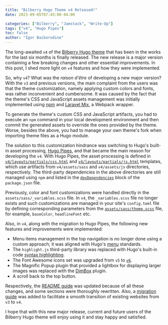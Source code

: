 ```yaml
---
title: "Bilberry Hugo Theme v4 Released!"
date: 2023-09-05T07:43:00-04:00

categories: ["Bilberry", "Jamstack", "Write-Up"]
tags: ["v4", "Hugo Pipes"]
toc: false
author: "Igor Baiborodine"
---
```


The long-awaited `v4` of the [Bilberry Hugo theme](https://github.com/Lednerb/bilberry-hugo-theme) that has been in the works for the last six months is finally released.
The new release is a major version containing a few breaking changes and other essential improvements. In this post, I
shed more light on `v4` features and how they were implemented.

<!--more-->

So, why `v4`? What was the *raison d'être* of developing a new major version? With the `v3` and previous versions, the
main complaint from the users was that the theme customization, namely applying custom colors and fonts, was rather
inconvenient and cumbersome. It was caused by the fact that the theme's CSS and JavaScript assets management was
initially implemented using [npm](https://www.npmjs.com/) and [Laravel Mix](https://laravel-mix.com/), a Webpack wrapper. 

To generate the theme's custom CSS and JavaScript artifacts, you had to execute an `npm` command in your local
development environment and then commit the generated assets to override the ones provided by the theme. Worse, besides
the above, you had to manage your own theme's fork when importing theme files as a Hugo module.

The solution to this customization hindrance was switching to Hugo's built-in asset
processing, [Hugo Pipes](https://gohugo.io/hugo-pipes/), and that became the main reason for developing the `v4`. With
Hugo Pipes, the asset processing is defined 
in [`v4/layouts/partials/css.html`](https://github.com/Lednerb/bilberry-hugo-theme/blob/v4.0.5/v4/layouts/partials/css.html)
and [`v4/layouts/partials/js.html`](https://github.com/Lednerb/bilberry-hugo-theme/blob/v4.0.5/v4/layouts/partials/js.html)
templates, which use artifacts from `v4/assets/sass` and `v4/assets/js` directories, respectively. The third-party
dependencies in the above directories are still managed using `npm` and listed in
the [`devDependencies`](https://github.com/Lednerb/bilberry-hugo-theme/blob/aa76d1808e645d0aad4ecbf7e51d130c28356c36/v4/package.json#L6)
block of the `package.json` file. 

Previously, color and font customizations were handled directly in the `assets/sass/_variables.scss` file. In `v4`,
the `_variables.scss` file no longer exists and such customizations are managed in your site's `config.toml` file by
defining corresponding parameters from
the [`assets/sass/theme.scss`](https://github.com/Lednerb/bilberry-hugo-theme/blob/v4.0.5/v4/assets/sass/theme.scss)
file, for example, `baseColor`, `headlineFont` etc.

Also, in `v4`, along with the migration to Hugo Pipes, the following new features and improvements were implemented:

* Menu items management in the top navigation is no longer done using a custom approach; it was aligned with Hugo's
  [menu](https://gohugo.io/content-management/menus/) standards.
* The `highlight.js` third-party library was replaced with Hugo's built-in
  code [syntax highlighting](https://gohugo.io/content-management/syntax-highlighting/).
* The Font Awesome icons set was upgraded from `v5` to [`v6`](https://fontawesome.com/v6/icons).
* The Magnific Popup plugin that provided a lightbox for displaying larger images was replaced with
  the [DimBox](https://dimboxjs.com/) plugin.
* A scroll back to the top button. 

Respectively, the [README guide](https://github.com/Lednerb/bilberry-hugo-theme/blob/master/v4/README.md) was updated
because of all these changes, and some sections were thoroughly rewritten. Also,
a [migration guide](https://github.com/Lednerb/bilberry-hugo-theme/blob/master/v4/v4-migration-guide.md) was added to
facilitate a smooth transition of existing websites from `v3` to `v4`.

I hope that with this new major release, current and future users of the Bilberry Hugo theme will enjoy using it and
stay happy and satisfied.
